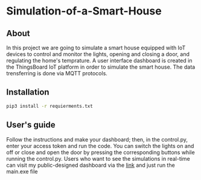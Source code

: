 # Simulation-of-a-Smart-House
About
-----
In this project we are going to simulate a smart house equipped with IoT devices to control and monitor the lights, opening and closing a door, and regulating the home's temprature. A user interface dashboard is created in the ThingsBoard IoT platform in order to simulate the smart house. The data trensferring is done via MQTT protocols.

Installation
------------
```sh
pip3 install -r requierments.txt
```
User's guide
------------
Follow the instructions and make your dashboard; then, in the control.py, enter your access token and run the code. You can switch the lights on and off or close and open the door by pressing the corresponding buttons while running the control.py.
Users who want to see the simulations in real-time can visit my public-designed dashboard via the [link](https://demo.thingsboard.io/dashboard/5f822670-0a71-11ec-a86d-6b65d9a2866e?publicId=0cc6e910-0a95-11ec-8e0e-d5779c4f3ddd) and just run the main.exe file 

